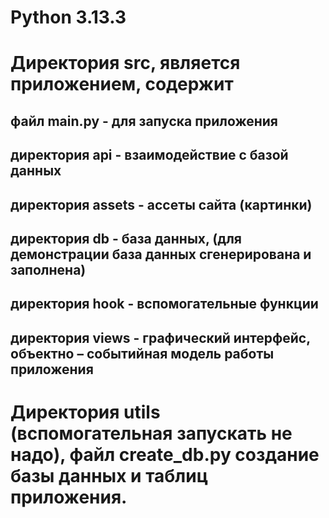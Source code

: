 # Python 3.13.3
# Директория src, является приложением, содержит
## файл main.py - для запуска приложения
## директория api - взаимодействие с базой данных
## директория assets - ассеты сайта (картинки)
## директория db - база данных, (для демонстрации база данных сгенерирована и заполнена)
## директория hook - вспомогательные функции
## директория views - графический интерфейс, объектно – событийная модель работы приложения
# Директория utils (вспомогательная запускать не надо), файл create_db.py создание базы данных и таблиц приложения.